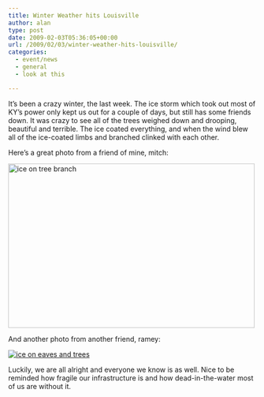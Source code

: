 ```yaml
---
title: Winter Weather hits Louisville
author: alan
type: post
date: 2009-02-03T05:36:05+00:00
url: /2009/02/03/winter-weather-hits-louisville/
categories:
  - event/news
  - general
  - look at this

---
```

It&#8217;s been a crazy winter, the last week. The ice storm which took out most of KY&#8217;s power only kept us out for a couple of days, but still has some friends down. It was crazy to see all of the trees weighed down and drooping, beautiful and terrible. The ice coated everything, and when the wind blew all of the ice-coated limbs and branched clinked with each other.

Here&#8217;s a great photo from a friend of mine, mitch:

[<img src="http://farm4.static.flickr.com/3343/3249742512_6b9381e2e2.jpg?v=0" alt="ice on tree branch" height="333" width="500" />][1]

And another photo from another friend, ramey:

[![ice on eaves and trees][2]][3]

Luckily, we are all alright and everyone we know is as well. Nice to be reminded how fragile our infrastructure is and how dead-in-the-water most of us are without it.


 [1]: http://www.flickr.com/photos/mitchlin/3249742512/?addedcomment=1#comment72157613268109425
 [2]: http://farm4.static.flickr.com/3475/3234215884_ca12f46f0f.jpg?v=0
 [3]: http://www.flickr.com/photos/xirtama/3234215884/in/set-72157613084942614/
